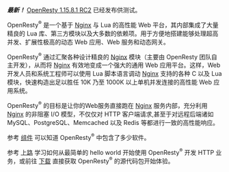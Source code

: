 <!---
    @title         OpenResty®
    @creator       Yichun Zhang
    @created       2011-06-21 04:03 GMT
--->

***最新！*** [OpenResty 1.15.8.1 RC2](ann-1015008001rc2.html) 已经发布供测试。

OpenResty<sup>&reg;</sup> 是一个基于 [Nginx](nginx.html) 与 Lua 的高性能 Web 平台，其内部集成了大量精良的
Lua 库、第三方模块以及大多数的依赖项。用于方便地搭建能够处理超高并发、扩展性极高的动态
Web 应用、Web 服务和动态网关。

OpenResty<sup>&reg;</sup> 通过汇聚各种设计精良的 [Nginx](nginx.html) 模块（主要由
OpenResty 团队自主开发），从而将 [Nginx](nginx.html) 有效地变成一个强大的通用
Web 应用平台。这样，Web 开发人员和系统工程师可以使用 Lua
脚本语言调动 [Nginx](nginx.html) 支持的各种 C 以及 Lua 模块，快速构造出足以胜任 10K
乃至 1000K 以上单机并发连接的高性能 Web 应用系统。

OpenResty<sup>&reg;</sup> 的目标是让你的Web服务直接跑在 [Nginx](nginx.html) 服务内部，充分利用
[Nginx](nginx.html) 的非阻塞 I/O 模型，不仅仅对 HTTP 客户端请求,甚至于对远程后端诸如
MySQL、PostgreSQL、Memcached 以及 Redis 等都进行一致的高性能响应。

参考 [组件](components.html) 可以知道 OpenResty<sup>&reg;</sup> 中包含了多少软件。

参考 [上路](getting-started.html) 学习如何从最简单的 hello world
开始使用 OpenResty<sup>&reg;</sup> 开发 HTTP 业务，或前往  [下载](download.html) 直接获取
OpenResty<sup>&reg;</sup> 的源代码包开始体验。
